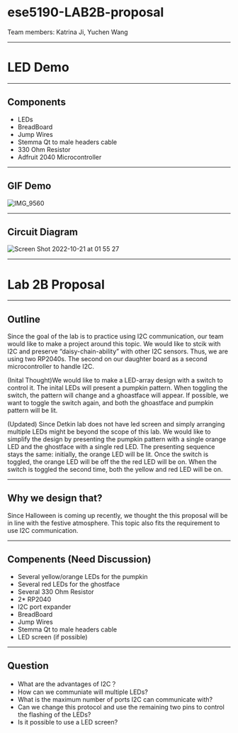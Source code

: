 # ese5190-LAB2B-proposal
Team members: Katrina Ji, Yuchen Wang

---
# LED Demo
---
## Components
- LEDs
- BreadBoard
- Jump Wires
- Stemma Qt to male headers cable
- 330 Ohm Resistor
- Adfruit 2040 Microcontroller 

---
## GIF Demo

![IMG_9560](https://user-images.githubusercontent.com/105755054/197127548-be8c2474-be12-4744-9a43-4de7041ed1a0.GIF)

---
## Circuit Diagram 
![Screen Shot 2022-10-21 at 01 55 27](https://user-images.githubusercontent.com/105755054/197122977-882c0ded-c0b9-4f89-a97a-13723dabf946.png)

---
# Lab 2B Proposal
---
## Outline
Since the goal of the lab is to practice using I2C communication, our team would like to make a project around this topic. We would like to stcik with I2C and preserve “daisy-chain-ability” with other I2C sensors. Thus, we are using two RP2040s. The second on our daughter board as a second microcontroller to handle I2C.

(Inital Thought)We would like to make a LED-array design with a switch to control it. The inital LEDs will present a pumpkin pattern. When toggling the switch, the pattern will change and a ghoastface will appear. If possible, we want to toggle the switch again, and both the ghoastface and pumpkin pattern will be lit. 

(Updated) Since Detkin lab does not have led screen and simply arranging multiple LEDs might be beyond the scope of this lab. We would like to simplify the design by presenting the pumpkin pattern with a single orange LED and the ghostface with a single red LED. The presenting sequence stays the same: initially, the orange LED will be lit. Once the switch is toggled, the orange LED will be off the the red LED will be on. When the switch is toggled the second time, both the yellow and red LED will be on.  

---
## Why we design that?
Since Halloween is coming up recently, we thought the this proposal will be in line with the festive atmosphere. This topic also fits the requirement to use I2C communication.

---
## Compenents (Need Discussion)
- Several yellow/orange LEDs for the pumpkin
- Several red LEDs for the ghostface
- Several 330 Ohm Resistor
- 2* RP2040
- I2C port expander
- BreadBoard
- Jump Wires
- Stemma Qt to male headers cable
- LED screen (if possible)

---
## Question
- What are the advantages of I2C？
- How can we communiate will multiple LEDs?
- What is the maximum number of ports I2C can communicate with?
- Can we change this protocol and use the remaining two pins to control the flashing of the LEDs?
- Is it possible to use a LED screen?

